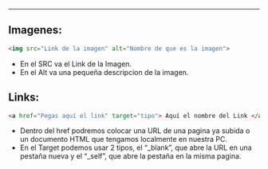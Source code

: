 
---
## **Imagenes:**

```html
<img src="Link de la imagen" alt="Nombre de que es la imagen">
```

- En el SRC va el Link de la Imagen.
- En el Alt va una pequeña descripcion de la imagen.

## **Links:**

```html
<a href="Pegas aquí el link" target="tipo"> Aquí el nombre del Link </a>
```

- Dentro del href podremos colocar una URL de una pagina ya subida o un documento HTML que tengamos localmente en nuestra PC.
- En el Target podemos usar 2 tipos, el “_blank”, que abre la URL en una pestaña nueva y el “_self”, que abre la pestaña en la misma pagina.